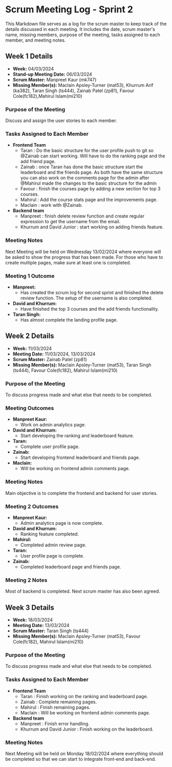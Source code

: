 # Scrum Meeting Log - Sprint 2

This Markdown file serves as a log for the scrum master to keep track of the details discussed in each meeting. It includes the date, scrum master's name, missing members, purpose of the meeting, tasks assigned to each member, and meeting notes.

## Week 1 Details

- **Week:** 04/03/2024
- **Stand-up Meeting Date:** 06/03/2024
- **Scrum Master:** Manpreet Kaur (mk747)
- **Missing Member(s):** Maclain Apsley-Turner (mat53), Khurrum Arif (ka382), Taran Singh (ts444), Zainab Patel (zp81), Favour Cole(fc182),Mahirul Islam(mi210)

### Purpose of the Meeting

Discuss and assign the user stories to each member.

### Tasks Assigned to Each Member

- **Frontend Team**
  - Taran : Do the basic structure for the user profile push to git so @Zainab can start working. Will have to do the ranking page and the add friend page.
  - Zainab : once Taran has done the basic structure start the leaderboard and the friends page. As both have the same structure you can also work on the comments page for the admin after @Mahirul made the changes to the basic structure for the admin
  - Favour : finish the courses page by adding a new section for top 3 courses.
  - Mahirul : Add the course stats page and the improvements page.
  - Maclain : work with @Zainab.
- **Backend team**
  - Manpreet : finish delete review function and create regular expression to get the username from the email.
  - Khurrum and David Junior : start working on adding friends feature.

### Meeting Notes

Next Meeting will be held on Wednesday 13/02/2024 where everyone will be asked to show the progress that has been made. For those who have to create multiple pages, make sure at least one is completed.

### Meeting 1 Outcome

- **Manpreet:**
  - Has created the scrum log for second sprint and finished the delete review function. The setup of the username is also completed.
- **David and Khurrum:**
  - Have finished the top 3 courses and the add friends functionality.
- **Taran Singh:**
  - Has almost complete the landing profile page.

## Week 2 Details

- **Week:** 11/03/2024
- **Meeting Date:** 11/03/2024, 13/03/2024
- **Scrum Master:** Zainab Patel (zp81)
- **Missing Member(s):** Maclain Apsley-Turner (mat53), Taran Singh (ts444), Favour Cole(fc182), Mahirul Islam(mi210)

### Purpose of the Meeting

To discuss progress made and what else that needs to be completed.

### Meeting Outcomes

- **Manpreet Kaur:**
  - Work on admin analytics page.
- **David and Khurrum:**
  - Start developing the ranking and leaderboard feature.
- **Taran:**
  - Complete user profile page.
- **Zainab:**
  - Start developing frontend leaderboard and friends page.
- **Maclain:**
  - Will be working on frontend admin comments page.

### Meeting Notes

Main objective is to complete the frontend and backend for user stories.

### Meeting 2 Outcomes

- **Manpreet Kaur:**
  - Admin analytics page is now complete.
- **David and Khurrum:**
  - Ranking feature completed.
- **Mahirul:**
  - Completed admin review page.
- **Taran:**
  - User profile page is complete.
- **Zainab:**
  - Completed leaderboard page and friends page.

### Meeting 2 Notes

Most of backend is completed. Next scrum master has also been agreed.

## Week 3 Details

- **Week:** 18/03/2024
- **Meeting Date:** 13/03/2024
- **Scrum Master:** Taran Singh (ts444)
- **Missing Member(s):** Maclain Apsley-Turner (mat53), Favour Cole(fc182), Mahirul Islam(mi210)

### Purpose of the Meeting

To discuss progress made and what else that needs to be completed.

### Tasks Assigned to Each Member

- **Frontend Team**
  - Taran : Finish working on the ranking and leaderboard page.
  - Zainab : Complete remaining pages.
  - Mahirul : Finish remaining pages.
  - Maclain : Will be working on frontend admin comments page.
- **Backend team**
  - Manpreet : Finish error handling.
  - Khurrum and David Junior : Finish working on the leaderboard.

### Meeting Notes

Next Meeting will be held on Monday 18/02/2024 where everything should be completed so that we can start to integrate front-end and back-end.
